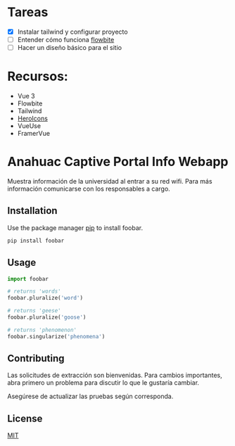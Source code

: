 # Tareas
- [x] Instalar tailwind y configurar proyecto
- [ ] Entender cómo funciona [flowbite](https://flowbite.com)
- [ ] Hacer un diseño básico para el sitio

# Recursos:
- Vue 3
- Flowbite
- Tailwind
- [HeroIcons](https://www.npmjs.com/package/@heroicons/vue)
- VueUse
- FramerVue

# Anahuac Captive Portal Info Webapp

Muestra información de la universidad al entrar a su red wifi. Para más información comunicarse con los responsables a cargo.

## Installation

Use the package manager [pip](https://pip.pypa.io/en/stable/) to install foobar.

```bash
pip install foobar
```

## Usage

```python
import foobar

# returns 'words'
foobar.pluralize('word')

# returns 'geese'
foobar.pluralize('goose')

# returns 'phenomenon'
foobar.singularize('phenomena')
```

## Contributing
Las solicitudes de extracción son bienvenidas. Para cambios importantes, abra primero un problema
para discutir lo que le gustaría cambiar.

Asegúrese de actualizar las pruebas según corresponda.

## License

[MIT](https://choosealicense.com/licenses/mit/)
